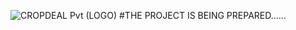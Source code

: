 ![CROPDEAL Pvt (LOGO)](https://user-images.githubusercontent.com/98642641/168575727-8ff04304-82c3-4438-8a71-09fbd79fa941.PNG)
#THE PROJECT IS BEING PREPARED......
